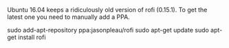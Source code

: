 Ubuntu 16.04 keeps a ridiculously old version of rofi (0.15.1).  To get the latest one you need to manually add a PPA.

sudo add-apt-repository ppa:jasonpleau/rofi
sudo apt-get update
sudo apt-get install rofi